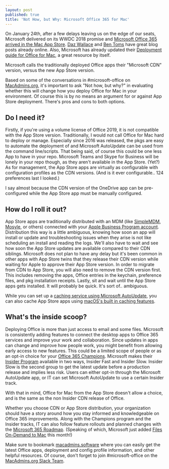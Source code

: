 ```yaml
---
layout: post
published: true
title: 'Not How, but Why: Microsoft Office 365 for Mac'
---
```

On January 24th, after a few delays leaving us on the edge of our seats, Microsoft delivered on its WWDC 2018 promise and [Microsoft Office 365 arrived in the Mac App Store](https://itunes.apple.com/us/app-bundle/microsoft-office-365/id1450038993?mt=12). [Daz Wallace](https://dazwallace.wordpress.com/2019/01/30/migrating-microsoft-office-suite-to-mas-deployment/) and [Ben Toms](https://macmule.com/2019/01/26/deploying-microsoft-office-from-the-mac-app-store/) have great blog posts already online. Also, Microsoft has already updated their [Deployment guide for Office for Mac](https://docs.microsoft.com/en-us/deployoffice/mac/deployment-guide-for-office-for-mac), a great resource by itself.

Microsoft calls the traditionally deployed Office apps their "Microsoft CDN" version, versus the new App Store version. 

Based on some of the conversations in #microsoft-office on [MacAdmins.org](http://macadmins.org), it's important to ask "Not how, but why?" in evaluating whether this will change how you deploy Office for Mac in your environment. Of course this is by no means an argument for or against App Store deployment. There's pros and cons to both options.

## Do I need it?
Firstly, if you're using a volume license of Office 2019, it is not compatible with the App Store version. Traditionally, I would not call Office for Mac hard to deploy or manage. Especially since 2016 was released, the pkgs are easy to automate the deployment of and Microsoft AutoUpdate can be used from the command line/scripts. That being said, of course this could be one less App to have in your repo. Microsoft Teams and Skype for Business will be lonely in your repo though, as they aren't available in the App Store. (Yet?) As for management, the App Store apps are virtually as configurable with configuration profiles as the CDN versions. (And is it ever configurable.. 124 preferences last I looked.)

I say almost because the CDN version of the OneDrive app can be pre-configured while the App Store app must be manually configured.

## How do I roll it out?
App Store apps are traditionally distributed with an MDM (like [SimpleMDM](https://simplemdm.com/), [Mosyle](https://mosyle.com/), or others) connected with your [Apple Business Program account](https://help.apple.com/deployment/macos/#/iorb94d350b2). Distribution this way is a little ambiguous, knowing how soon an app will install or update and troubleshooting issues when they arise is not like scheduling an install and reading the logs. We'll also have to wait and see how soon the App Store updates are available compared to their CDN siblings. Microsoft does not plan to have any delay but it's been common in other apps with App Store twins that they release their CDN version while waiting for Apple to approve their App Store version. In order to migrate from CDN to App Store, you will also need to remove the CDN version first. This includes removing the apps, Office entries in the keychain, preference files, and pkg installation receipts. Lastly, sit and wait until the App Store apps gets installed. It will probably be quick. It's sort of.. ambiguous.

While you can set up a [caching service using Microsoft AutoUpdate](https://macadmins.software/docs/MAU_CachingServer.pdf), you can also cache App Store apps using [macOS's built in caching features](https://support.apple.com/guide/mac-help/about-content-caching-on-mac-mchl9388ba1b/mac).

## What's the inside scoop?
Deploying Office is more than just access to email and some files. Microsoft is consistently adding features to connect the desktop apps to Office 365 services and improve your work and collaboration. Since updates in apps can change and improve how people work, you might benefit from allowing early access to new features. This could be a limited scope of people or as an opt-in choice for your [Office 365 Champions](https://www.microsoft.com/en-us/microsoft-365/success/champions). Microsoft makes their [Insider Program](https://insider.office.com/en-us/) available in two ways, Insider Fast and Insider Slow. Insider Slow is the second group to get the latest update before a production release and implies less risk. Users can either opt-in through the Microsoft AutoUpdate app, or IT can set Microsoft AutoUpdate to use a certain Insider track.

With that in mind, Office for Mac from the App Store doesn't allow a choice, and is the same as the non Insider CDN release of Office.

Whether you choose CDN or App Store distribution, your organization should have a story around how you stay informed and knowledgeable on Office 365 improvements. Along with the Champions program and the Insider tracks, IT can also follow feature rollouts and planned changes with the [Microsoft 365 Roadmap](https://www.microsoft.com/en-us/microsoft-365/roadmap). (Speaking of which, Microsoft just added [Files On-Demand to Mac](https://support.office.com/en-us/article/learn-about-onedrive-files-on-demand-0e6860d3-d9f3-4971-b321-7092438fb38e) this month!)

Make sure to bookmark [macadmins.software](https://macadmins.software/) where you can easily get the latest Office apps, deployment and config profile information, and other helpful resources. Of course, don't forget to join #microsoft-office on the [MacAdmins.org Slack Team](http://macadmins.org).
